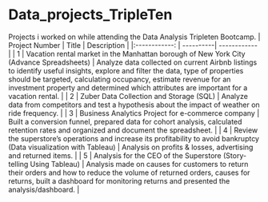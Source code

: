 # Data_projects_TripleTen
Projects i worked on while attending the Data Analysis Tripleten Bootcamp.
| Project Number | Title | Description |
|:------------: | ----------| ------------ |
| 1 | Vacation rental market in the Manhattan borough of New York City (Advance Spreadsheets) | Analyze data collected on current Airbnb listings to identify useful insights, explore and filter the data, type of properties should be targeted, calculating occupancy, estimate revenue for an investment property and determined which attributes are important for a vacation rental. |
| 2 | Zuber Data Collection and Storage (SQL) | Analyze data from competitors and test a hypothesis about the impact of weather on ride frequency. | 
| 3 | Business Analytics Project for e-commerce company | Built a conversion funnel, prepared data for cohort analysis, calculated retention rates and organized and document the spreadsheet. |
| 4 | Review the superstore’s operations and increase its profitability to avoid bankruptcy (Data visualization with Tableau) | Analysis on profits & losses, advertising and returned items. |
| 5 | Analysis for the CEO of the Superstore (Story-telling Using Tableau) | Analysis made on causes for customers to return their orders and how to reduce the volume of returned orders, causes for returns, built a dashboard for monitoring returns and presented the analysis/dashboard. |
